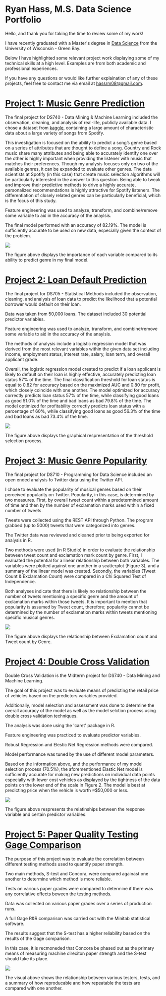 # Ryan Hass, M.S. Data Science Portfolio

Hello, and thank you for taking the time to review some of my work!

I have recently graduated with a Master's degree in [Data Science](https://datasciencedegree.wisconsin.edu/) from the University of Wisconsin - Green Bay.

Below I have highlighted some relevant project work displaying some of my technical skills at a high level. Examples are from both academic and professional experiences.


If you have any questions or would like further explaination of any of these projects, feel free to contact me via email at hassrm08@gmail.com.

# [Project 1: Music Genre Prediction](https://github.com/hassrm08/Genre_Prediction)

The final project for DS740 - Data Mining & Machine Learning included the observation, cleaning, and analysis of real-life, publicly available data. I chose a dataset from [kaggle](https://www.kaggle.com/vicsuperman/prediction-of-music-genre?select=music_genre.csv), containing a large amount of characteristic data about a large variety of songs from Spotify.

This investigation is focused on the ability to predict a song’s genre based on a series of attributes that are thought to define a song. Country and Rock music share many attributes and being able to accurately identify one over the other is highly important when providing the listener with music that matches their preferences. Though my analysis focuses only on two of the available genres, it can be expanded to evaluate other genres. The data scientists at Spotify (in this case) that create music selection algorithms will be particularly interested in the answer to this question. Being able to tweak and improve their predictive methods to drive a highly accurate, personalized recommendations is highly attractive for Spotify listeners. The differentiation of closely related genres can be particularly beneficial, which is the focus of this study.

Feature engineering was used to analyze, transform, and combine/remove some variable to aid in the accuracy of the anaylsis.

The final model performed with an accuracy of 82.19%. The model is sufficiently accurate to be used on new data, especially given the context of the problem.  

![](images/Picture1.png)

The figure above displays the importance of each variable compared to its ability to predict genre in my final model.

# [Project 2: Loan Default Prediction](https://github.com/hassrm08/Loan_Predict)

The final project for DS705 - Statistical Methods included the observation, cleaning, and analysis of loan data to predict the likelihood that a potential borrower would default on their loan.

Data was taken from 50,000 loans. The dataset included 30 potential predictor variables.

Feature engineering was used to analyze, transform, and combine/remove some variable to aid in the accuracy of the anaylsis.

The methods of analysis include a logistic regression model that was derived from the most relevant variables within the given data set including income, employment status, interest rate, salary, loan term, and overall applicant grade.

Overall, the logistic regression model created to predict if a loan applicant is likely to default on their loan is highly effective, accurately predicting loan status 57% of the time. The final classification threshold for loan status is equal to 0.82 for accuracy based on the maximized AUC and 0.80 for profit, which closely coincide with one another. The model optimized for accuracy correctly predicts loan status 57% of the time, while classifying good loans as good 51.0% of the time and bad loans as bad 79.8% of the time. The model optimized for profitability correctly predicts loan status with a percentage of 60%, while classifying good loans as good 56.3% of the time and bad loans as bad 73.4% of the time.

![](images/Loan%20Default%20Profit%20Threshold.png)

The figure above displays the graphical respresentation of the threshold selection process.


# [Project 3: Music Genre Popularity](https://github.com/hassrm08/Genre_Twitter_Analysis)

The final project for DS710 - Programming for Data Science included an open ended analysis fo Twitter data using the Twitter API.

I chose to evaluate the popularity of musical genres based on their perceived popularity on Twitter. Popularity, in this case, is determined by two measures. First, by overall tweet count within a predetermined amount of time and then by the number of exclamation marks used within a fixed number of tweets.

Tweets were collected using the REST API through Python. The program grabbed (up to 5000) tweets that were categorized into genres.

The Twitter data was reviewed and cleaned prior to being exported for analysis in R.

Two methods were used (in R Studio) in order to evaluate the relationship between tweet count and exclamation mark count by genre. First, I evaluated the potential for a linear relationship between both variables. The variables were plotted against one another in a scatterplot (Figure 3), and a summary of the linear model was created. Secondly, the variables (Tweet Count & Exclamation Count) were compared in a Chi Squared Test of Independence.

Both analyses indicate that there is likely no relationship between the number of tweets mentioning a specific genre and the amount of exclamation marks within those tweets. It is important to mention that popularity is assumed by Tweet count, therefore; popularity cannot be determined by the number of exclamation marks within tweets mentioning specific musical genres.

![](images/Exclaims%20by%20Tweet.png)

The figure above displays the relationship between Exclamation count and Tweet count by Genre.


# [Project 4: Double Cross Validation](https://github.com/hassrm08/Double_CV)

Double Cross Validation is the Midterm project for DS740 - Data Mining and Machine Learning.

The goal of this project was to evaluate means of predicting the retail price of vehicles based on the predictors variables provided.

Additionally, model selection and assessment was done to determine the overall accuracy of the model as well as the model selction process using double cross validation techniques.

The analysis was done using the 'caret' package in R.

Feature engineering was practiced to evaluate predictor variables.

Robust Regression and Elestic Net Regression methods were compared.

Model performance was tuned by the use of different model parameters.

Based on the information above, and the performance of my model selection process (70.5%), the aforementioned Elastic Net model is sufficiently accurate for making new predictions on individual data points especially with lower cost vehicles as displayed by the tightness of the data points on the lower end of the scale in Figure 2. The model is best at predicting price when the vehicle is worth ≈$50,000 or less.

![](images/Variables.png)

The figure above respresents the relatinships between the response variable and certain predictor variables.


# [Project 5: Paper Quality Testing Gage Comparison](https://github.com/hassrm08/GBP_Data_Analysis)

The purpose of this project was to evaluate the correlation between different testing methods used to quantify paper strength.

Two main methods, S-test and Concora, were compared againast one another to determine which method is more reliable.

Tests on various paper grades were compared to determine if there was any correlative effects beween the testing methods.

Data was collected on various paper grades over a series of production runs. 

A full Gage R&R comparison was carried out with the Minitab statistical software. 

The results suggest that the S-test has a higher reliability based on the results of the Gage comparison.

In this case, it is recmoneded that Concora be phased out as the primary means of measuring machine direciton paper strength and the S-test should take its place.

![](images/Gage%20Report.gif)

The visual above shows the relationship between various testers, tests, and a summary of how reproducable and how repeatable the tests are compared with one another.
